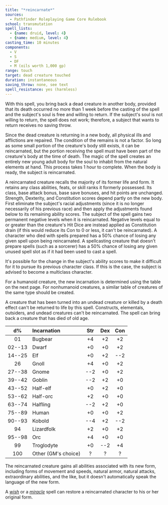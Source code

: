 ```yaml
---
title: "*reincarnate*"
sources:
  - Pathfinder Roleplaying Game Core Rulebook
school: transmutation
spell_lists:
  - {name: druid, level: 4}
  - {name: medium, level: 4}
casting_time: 10 minutes
components:
  - V
  - S
  - DF
  - M (oils worth 1,000 gp)
range: touch
target: dead creature touched
duration: instantaneous
saving_throw: none, see text
spell_resistance: yes (harmless)
---
```


With this spell, you bring back a dead creature in another body, provided that its death occurred no more than 1 week before the casting of the spell and the subject's soul is free and willing to return. If the subject's soul is not willing to return, the spell does not work; therefore, a subject that wants to return receives no saving throw.

Since the dead creature is returning in a new body, all physical ills and afflictions are repaired. The condition of the remains is not a factor. So long as some small portion of the creature's body still exists, it can be reincarnated, but the portion receiving the spell must have been part of the creature's body at the time of death. The magic of the spell creates an entirely new young adult body for the soul to inhabit from the natural elements at hand. This process takes 1 hour to complete. When the body is ready, the subject is reincarnated.

A reincarnated creature recalls the majority of its former life and form. It retains any class abilities, feats, or skill ranks it formerly possessed. Its class, base attack bonus, base save bonuses, and hit points are unchanged. Strength, Dexterity, and Constitution scores depend partly on the new body. First eliminate the subject's racial adjustments (since it is no longer necessarily of his previous race) and then apply the adjustments found below to its remaining ability scores. The subject of the spell gains two permanent negative levels when it is reincarnated. Negative levels equal to or greater than the creature's Hit Dice are instead applied as Constitution drain (if this would reduce its Con to 0 or less, it can't be reincarnated). A character who died with spells prepared has a 50% chance of losing any given spell upon being reincarnated. A spellcasting creature that doesn't prepare spells (such as a sorcerer) has a 50% chance of losing any given unused spell slot as if it had been used to cast a spell.

It's possible for the change in the subject's ability scores to make it difficult for it to pursue its previous character class. If this is the case, the subject is advised to become a multiclass character.

For a humanoid creature, the new incarnation is determined using the table on the next page. For nonhumanoid creatures, a similar table of creatures of the same type should be created.

A creature that has been turned into an undead creature or killed by a death effect can't be returned to life by this spell. Constructs, elementals, outsiders, and undead creatures can't be reincarnated. The spell can bring back a creature that has died of old age.

d% | Incarnation | Str | Dex | Con
:--:|:---|:--:|:--:|:--:
01 | Bugbear | +4 | +2 | +2
02--13 | Dwarf |+0|+0|+2
14--25 | Elf|+0|+2|--2
26 | Gnoll|+4|+0|+2
27--38 | Gnome|--2|+0|+2
39--42 | Goblin|--2|+2|+0
43--52 | Half-elf|+0|+2|+0
53--62 | Half-orc|+2|+0|+0
63--74 | Halfling|--2|+2|+0
75--89 | Human|+0|+0|+2
90--93 | Kobold|--4|+2|--2
94 | Lizardfolk|+2|+0|+2
95--98 | Orc|+4|+0|+0
99 | Troglodyte|+0|--2|+4
100 | Other (GM's choice)|?|?|?

The reincarnated creature gains all abilities associated with its new form, including forms of movement and speeds, natural armor, natural attacks, extraordinary abilities, and the like, but it doesn't automatically speak the language of the new form.

A [*wish*](/spells/wish/) or a [*miracle*](/spells/miracle/) spell can restore a reincarnated character to his or her original form.

